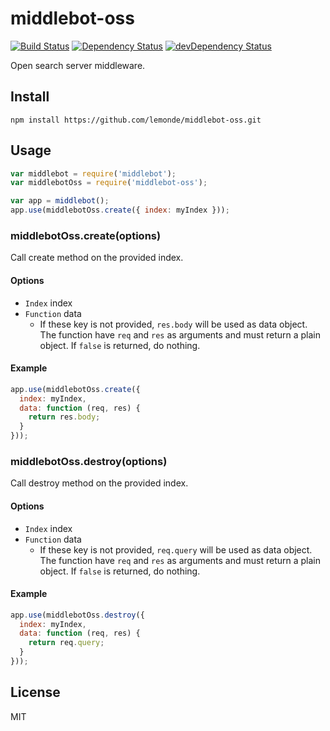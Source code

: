 # middlebot-oss
[![Build Status](https://travis-ci.org/lemonde/middlebot-oss.svg?branch=master)](https://travis-ci.org/lemonde/middlebot-oss)
[![Dependency Status](https://david-dm.org/lemonde/middlebot-oss.svg?theme=shields.io)](https://david-dm.org/lemonde/middlebot-oss)
[![devDependency Status](https://david-dm.org/lemonde/middlebot-oss/dev-status.svg?theme=shields.io)](https://david-dm.org/lemonde/middlebot-oss#info=devDependencies)

Open search server middleware.

## Install

```
npm install https://github.com/lemonde/middlebot-oss.git
```

## Usage

```js
var middlebot = require('middlebot');
var middlebotOss = require('middlebot-oss');

var app = middlebot();
app.use(middlebotOss.create({ index: myIndex }));
```

### middlebotOss.create(options)

Call create method on the provided index.

#### Options

- `Index` index
- `Function` data
  - If these key is not provided, `res.body` will be used as data object. The function have `req` and `res` as arguments and must return a plain object. If `false` is returned, do nothing.

#### Example

```js
app.use(middlebotOss.create({
  index: myIndex,
  data: function (req, res) {
    return res.body;
  }
}));
```

### middlebotOss.destroy(options)

Call destroy method on the provided index.

#### Options

- `Index` index
- `Function` data
  - If these key is not provided, `req.query` will be used as data object. The function have `req` and `res` as arguments and must return a plain object. If `false` is returned, do nothing.

#### Example

```js
app.use(middlebotOss.destroy({
  index: myIndex,
  data: function (req, res) {
    return req.query;
  }
}));
```

## License

MIT
